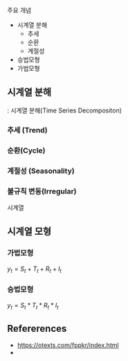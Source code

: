 
<!---
블로그 글 구분용


--->
주요 개념

- 시계열 분해
  - 추세
  - 순환
  - 계절성
- 승법모형
- 가법모형

## 시계열 분해

: 시계열 분해(Time Series Decompositon)

### 추세 (Trend)

### 순환(Cycle)

### 계절성 (Seasonality)

### 불규칙 변동(Irregular)

시계열

## 시계열 모형

### 가법모형

$y_t = S_t+T_t+R_t + I_t$

### 승법모형

$y_t = S_t * T_t*R_t * I_t$

## Refererences

- https://otexts.com/fppkr/index.html
- 